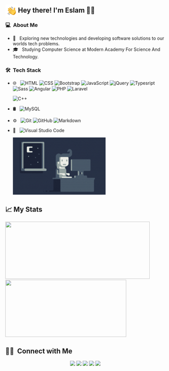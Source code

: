 ### <p><a target="_blank" rel="noopener noreferrer" href="/AVS1508/AVS1508/blob/master/assets/Hand%20Wave.gif"><img alt="Night Coding" src="https://raw.githubusercontent.com/AVS1508/AVS1508/master/assets/Hand%20Wave.gif" width="40" align="left"></a></p>
<h2><a class="anchor" aria-hidden="true"></path></svg></a>Hey there! I'm Eslam <g-emoji class="g-emoji" alias="man_technologist" fallback src="https://github.githubassets.com/images/icons/emoji/unicode/1f468-1f4bb.png">👨‍💻</g-emoji></h2>

### 💻 &nbsp;About Me 

- 🤔 &nbsp; Exploring new technologies and developing software solutions to our worlds tech problems.
- 🎓 &nbsp; Studying Computer Science at Modern Academy For Science And Technology.


### 🛠 &nbsp;Tech Stack

- 🌐 &nbsp;
  ![HTML](https://img.shields.io/badge/-HTML-333333?style=flat&logo=HTML5)
  ![CSS](https://img.shields.io/badge/-CSS-333333?style=flat&logo=CSS3&logoColor=1572B6)
  ![Bootstrap](https://img.shields.io/badge/-Bootstrap-333333?style=flat&logo=bootstrap&logoColor=563D7C)
  ![JavaScript](https://img.shields.io/badge/-JavaScript-333333?style=flat&logo=javascript)
  ![jQuery](https://img.shields.io/badge/-jQuery-333333?style=flat&logo=jQuery&logoColor=0769ad)
  ![Typesript](https://camo.githubusercontent.com/b538b242088d15de2a9a2c020b09e4b2def69846fa7faea19fffde4db1312f7a/68747470733a2f2f696d672e736869656c64732e696f2f62616467652f547970655363726970742d3030374143433f7374796c653d666c6174266c6f676f3d7265616374)
  ![Sass](https://img.shields.io/badge/-Sass-333333?style=flat&logo=Sass&logoColor=CD6799)
  ![Angular](https://img.shields.io/badge/-Angular-333333?style=flat&logo=Angular&logoColor=dd1b16)
  ![PHP](https://img.shields.io/badge/-PHP-777BB4?style=flat&logo=php&logoColor=white)
  ![Laravel](https://img.shields.io/badge/-Laravel-FF2D20?style=flat&logo=laravel&logoColor=white)
  
  ![C++](https://camo.githubusercontent.com/7d2d9f2c713c8bb81fb97575cb8fbaea86cca12f310356615f2f42c284256396/68747470733a2f2f696d672e736869656c64732e696f2f62616467652f2d432b2b2d3035313232413f7374796c653d666c6174266c6f676f3d43253242253242266c6f676f436f6c6f723d303035393943)
  
- 🛢 &nbsp;
  ![MySQL](https://img.shields.io/badge/-MySQL-333333?style=flat&logo=mysql)
- ⚙️ &nbsp;
  ![Git](https://img.shields.io/badge/-Git-333333?style=flat&logo=git)
  ![GitHub](https://img.shields.io/badge/-GitHub-333333?style=flat&logo=github)
  ![Markdown](https://img.shields.io/badge/-Markdown-333333?style=flat&logo=markdown)
- 🔧 &nbsp;
  ![Visual Studio Code](https://img.shields.io/badge/-Visual%20Studio%20Code-333333?style=flat&logo=visual-studio-code&logoColor=007ACC)
  
  <img height="180em" src="https://raw.githubusercontent.com/AVS1508/AVS1508/master/assets/Night-Coding.gif" />
 
 

## <g-emoji class="g-emoji" alias="chart_with_upwards_trend" fallback-src="https://github.githubassets.com/images/icons/emoji/unicode/1f4c8.png">📈</g-emoji> My Stats

<p>  
<a href="https://github.com/AVS1508">
  <img height="180em" width="455em" src="https://github-readme-stats.vercel.app/api?username=eslamabdelbasset1&show_icons=true&theme=algolia" />
  <img height="180em" width="381em" src="https://github-readme-stats-eight-theta.vercel.app/api/top-langs/?username=eslamabdelbasset1&theme=algolia&layout=compact&exclude_lang=java+r" /> 
</a>
</p>


##  🤝🏻 &nbsp;Connect with Me

<p align="center">
<a href="https://www.linkedin.com/in/EslamAbdelbasset"><img src="https://img.shields.io/badge/-Eslam Abdelbasset-0077B5?style=flat-square&logo=Linkedin&logoColor=white"/></a>
<a href="mailto:eslamelbazedy@gmail.com"><img src="https://img.shields.io/badge/-Eslam Abdelbasset-D14836?style=flat-square&logo=Gmail&logoColor=white"/></a>
<a href="https://www.facebook.com/profile.php?id=100009242350772"><img src="https://img.shields.io/badge/-Eslam Abdelbasset-1877F2?style=flat-square&logo=facebook&logoColor=white"/></a>
<a href="https://www.instagram.com/eslam3basset/"><img src="https://img.shields.io/badge/-eslam3basset-8a3ab9?style=flat-square&logo=instagram&logoColor=white"/></a>
<a href=" https://api.whatsapp.com/send/?phone=201060838210"><img src="https://img.shields.io/badge/-WhatsApp-25D366?style=flat-square&logo=whatsapp&logoColor=white"/></a>
 
 


